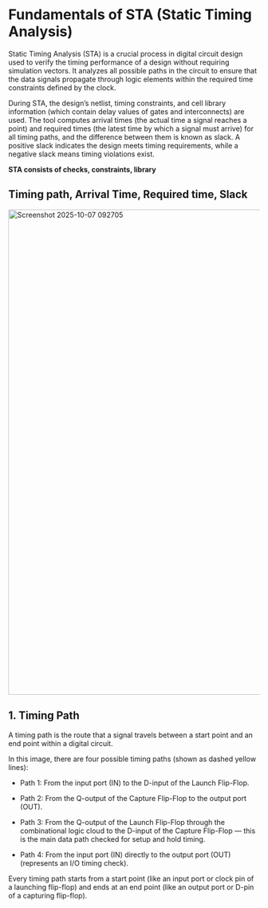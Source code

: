 #  Fundamentals of STA (Static Timing Analysis) 

Static Timing Analysis (STA) is a crucial process in digital circuit design used to verify the timing performance of a design without requiring simulation vectors. It analyzes all possible paths in the circuit to ensure that the data signals propagate through logic elements within the required time constraints defined by the clock.

During STA, the design’s netlist, timing constraints, and cell library information (which contain delay values of gates and interconnects) are used. The tool computes arrival times (the actual time a signal reaches a point) and required times (the latest time by which a signal must arrive) for all timing paths, and the difference between them is known as slack. A positive slack indicates the design meets timing requirements, while a negative slack means timing violations exist.

**STA consists of checks, constraints, library**

## Timing path, Arrival Time, Required time, Slack

<img width="1843" height="973" alt="Screenshot 2025-10-07 092705" src="https://github.com/user-attachments/assets/dfe0a412-75b6-4ea8-b42d-41a13ab2641c" />

## 1. Timing Path

A timing path is the route that a signal travels between a start point and an end point within a digital circuit.

In this image, there are four possible timing paths (shown as dashed yellow lines):

* Path 1: From the input port (IN) to the D-input of the Launch Flip-Flop.

* Path 2: From the Q-output of the Capture Flip-Flop to the output port (OUT).

* Path 3: From the Q-output of the Launch Flip-Flop through the combinational logic cloud to the D-input of the Capture Flip-Flop — this is the main data path checked for setup and hold timing.

* Path 4: From the input port (IN) directly to the output port (OUT) (represents an I/O timing check).

Every timing path starts from a start point (like an input port or clock pin of a launching flip-flop) and ends at an end point (like an output port or D-pin of a capturing flip-flop).
